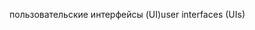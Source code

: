 <span data-ttu-id="5ada0-101">пользовательские интерфейсы (UI)</span><span class="sxs-lookup"><span data-stu-id="5ada0-101">user interfaces (UIs)</span></span>